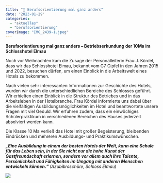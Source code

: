 ```yaml
---
title: "🏰 Berufsorientierung mal ganz anders"
date: "2023-01-29"
categories: 
  - "aktuelles"
  - "berufsorientierung"
coverImage: "IMG_2439-1.jpeg"
---
```


**Berufsorientierung mal ganz anders – Betriebserkundung der 10Ma im Schlosshotel Elmau**

Noch vor Weihnachten kam die Zusage der Personalleiterin Frau J. Kördel, dass wir das Schlosshotel Elmau, bekannt vom G7 Gipfel in den Jahren 2015 und 2022, besuchen dürfen, um einen Einblick in die Arbeitswelt eines Hotels zu bekommen.

Nach vielen sehr interessanten Informationen zur Geschichte des Hotels, wurden wir durch die unterschiedlichen Bereiche des Schlosses geführt. Wir erhielten einen Einblick in die Struktur des Betriebes und in das Arbeitsleben in der Hotelbranche. Frau Kördel informierte uns dabei über die vielfältigen Ausbildungsmöglichkeiten im Hotel und beantwortete unsere Fragen mit viel Geduld. Wir erfuhren zudem, dass ein einwöchiges Schülerpraktikum in verschiedenen Bereichen des Hauses jederzeit absolviert werden kann.

Die Klasse 10 Ma verließ das Hotel mit großer Begeisterung, bleibenden Eindrücken und mehreren Ausbildungs- und Praktikumswünschen.

**_„Eine Ausbildung in einem der besten Hotels der Welt, kann eine Schule für das Leben sein, in der Sie nicht nur die hohe Kunst der Gastfreundschaft erlernen, sondern vor allem auch Ihre Talente, Persönlichkeit und Fähigkeiten im Umgang mit anderen Menschen entwickeln können.“_** _(Azubibroschüre, Schloss Elmau)_

![](IMG_2439-1-1024x768.jpeg)
